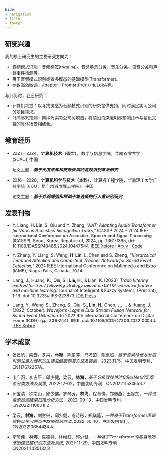 ```yaml
---
hide:
- navigation
- title
- footer
---
```

## 研究兴趣

我的硕士研究生的主要研究方向为：

- 音频模式识别：音频标签(tagging)、音频场景分类、音乐分类、语音分类和声音事件检测等。
- 用于音频模式识别或者多模态的基础模型(Transformer)。
- 参数高效微调：Adapter、Prompt(Prefix) 和LoRA等。

与此同时，我还研究：

- 计算机视觉：以寻找灵感为音频模式识别的研究提供支持，同时满足实习公司的项目需求。
- 时间序列预测：同样为实习公司的项目，将前沿的深度时序预测技术与量化交易的具体场景相结合。


## 教育经历

- 2021 - 2024，**计算机技术（硕士）**，数学与信息学院，华南农业大学 (SCAU), 中国

    论文主题：***基于尺度感知和高效微调的音频识别算法研究***

- 2016 - 2020，**计算机科学与技术（本科）**，计算机工程学院，华南理工大学广州学院 (GCU，现广州城市理工学院)，中国

    论文主题：***基于外观增强和稀疏子集选择的行人重识别研究***

## 发表刊物

- Y. Liang, **H. Lin**, S. Qiu and Y. Zhang, *"AAT: Adapting Audio Transformer for Various Acoustics Recognition Tasks,"* ICASSP 2024 - 2024 IEEE International Conference on Acoustics, Speech and Signal Processing (ICASSP), Seoul, Korea, Republic of, 2024, pp. 1361-1365, doi: 10.1109/ICASSP48485.2024.10447544. [IEEE Xplore](https://ieeexplore.ieee.org/document/10447544) | [Arxiv](https://arxiv.org/abs/2401.10544) | [Code](https://github.com/MichaelLynn1996/AAT)
  
- Y. Zhang, Y. Liang, S. Weng, **H. Lin**, L. Chen and S. Zheng, *"Hierarchical Temporal Attention and Competent Teacher Network for Sound Event Detection,"* 2024 IEEE International Conference on Multimedia and Expo (ICME), Niagra Falls, Canada, 2024.

- Liang, J., Huang, K., Qiu, S., **Lin, H**., & Lian, K. (2023). *Trade filtering method for trend following strategy based on LSTM-extracted feature and machine learning*. Journal of Intelligent & Fuzzy Systems, (Preprint), 1-19. doi: 10.3233/JIFS-223873. [IOS Press](https://content.iospress.com/articles/journal-of-intelligent-and-fuzzy-systems/ifs223873)

- Liang, Y., Weng, S., Zheng, S., Qiu, S., **Lin, H**., Chen, L., ... & Huang, J. (2022, October). *Waveform-Logmel Dual Stream Fusion Network for Sound Event Detection*. In 2022 9th International Conference on Digital Home (ICDH) (pp. 239-244). IEEE. doi: 10.1109/ICDH57206.2022.00044. [IEEE Xplore](https://ieeexplore.ieee.org/document/9978529)


## 学术成就

- 张艺航，梁云，罗棠，**林海**，陈丽萍，马巧茵，陈志超，*基于音频特征与分层时频注意力卷积的生猪亚健康预警方法及装置*，2023.11.15，中国发明专利，CN117672257A。

- 韦广函，李吉平，邱少健，梁云，**林海**，*基于分级双线性池化ResNet的乳糜血分类方法及装置*, 2022-12-02，中国发明专利，CN202211533653.7

- 孙宝清，钟南山，邱少健，罗琴芳，**林海**，程章恺，郑佩燕，王旭东，*一种过敏原检测结果扫描分析方法*，2022-09-13，中国发明专利，CN202211108011.2

- 梁云，**林海**，刘财兴，邱少健，翁诗彤，郑燊隆，*一种基于Transformer声谱图特征学习的母牛发情检测方法*, 2022-06-10，中国发明专利，CN202210654424.4 

- 李琦伟，**林海**，陈德锋，林继红，邱少健，*一种基于Transformer的宅基地遥感图像违建识别方法及系统*, 2021-11-29，中国发明专利，CN202111435132.3